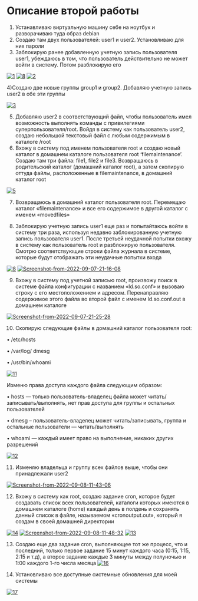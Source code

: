 # Описание второй работы 
1) Устанавливаю виртуальную машину себе на ноутбук и разворачиваю туда образ debian
2) Создаю там двух пользователей: user1 и user2. Установливаю для них пароли 
3) Заблокирую ранее добавленную учетную запись пользователя user1, убеждаюсь в том, что пользователь действительно не может войти в систему. 
Потом разблокирую его

<a href="https://imgbb.com/"><img src="https://i.ibb.co/2knjZdD/1.png" alt="1" border="0"></a>
<a href="https://imgbb.com/"><img src="https://i.ibb.co/tBNr3cG/8.png" alt="8" border="0"></a>
<a href="https://imgbb.com/"><img src="https://i.ibb.co/VJrvKPM/2.png" alt="2" border="0"></a>

4)Создаю две новые группы group1 и group2. Добавляю учетную запись
user2 в обе эти группы

<a href="https://imgbb.com/"><img src="https://i.ibb.co/bbwzCrk/3.png" alt="3" border="0"></a>

5) Добавляю user2 в соответствующий файл, чтобы пользователь
имел возможность выполнять команды с привилегиями суперпользователя/root. Войдя
в систему как пользователь user2, создаю небольшой текстовый файл с любым
содержимым в каталоге /root
6) Вхожу в систему под именем пользователя root и создаю новый каталог в
домашнем каталоге пользователя root ‘filemaintenance’. Создаю там три файла: file1, file2 и file3. Возвращаюсь в родительский каталог
(домашний каталог root), а затем скопирую оттуда файлы, расположенные в filemaintenance,
в домашний каталог root

<a href="https://imgbb.com/"><img src="https://i.ibb.co/jhNjZJ8/5.png" alt="5" border="0"></a>

7) Возвращаюсь в домашний каталог пользователя root. Перемещаю каталог
«filemaintenance» и все его содержимое в другой каталог с именем «movedfiles»

8) Заблокирую учетную запись user1 еще раз и попытайтаюсь войти в систему три раза, используя недавно заблокированную учетную
запись пользователя user1. После третьей неудачной попытки вхожу в систему как
пользователь root и разблокирую пользователя. Смотрю соответствующие строки файла журнала в системе, которые будут отображать эти
неудачные попытки входа

<a href="https://imgbb.com/"><img src="https://i.ibb.co/tBNr3cG/8.png" alt="8" border="0"></a>
<a href="https://ibb.co/1ZkKBSm"><img src="https://i.ibb.co/5TPvC7R/Screenshot-from-2022-09-07-21-16-08.png" alt="Screenshot-from-2022-09-07-21-16-08" border="0"></a>

9) Вхожу в систему под учетной записью root, произвожу поиск в системе
файла конфигурации с названием «ld.so.conf» и вызоваю строку с его местоположением и адресом. Перенаправляю содержимое этого файла во второй файл
с именем ld.so.conf.out в домашнем каталоге

<a href="https://imgbb.com/"><img src="https://i.ibb.co/RHcmY0L/Screenshot-from-2022-09-07-21-25-28.png" alt="Screenshot-from-2022-09-07-21-25-28" border="0"></a>

10) Скопирую следующие файлы в домашний каталог пользователя root:

• /etc/hosts

• /var/log/ dmesg

• /usr/bin/whoami

<a href="https://ibb.co/Jtw0240"><img src="https://i.ibb.co/g9LHwpH/11.png" alt="11" border="0"></a>

Изменю права доступа каждого файла следующим образом:

• hosts — только пользователь-владелец файла может
читать/записывать/выполнять, нет прав доступа для группы и остальных
пользователей

• dmesg – пользователь-владелец может читать/записывать, группа и остальные
пользователи — читать/выполнять

• whoami — каждый имеет право на выполнение, никаких других разрешений

<a href="https://ibb.co/Xky3MfH"><img src="https://i.ibb.co/n83ntqp/12.png" alt="12" border="0"></a>

11) Изменяю владельца и группу всех файлов выше, чтобы они принадлежали
user2

<a href="https://ibb.co/wKnr56W"><img src="https://i.ibb.co/MRz5FNV/Screenshot-from-2022-09-08-11-43-06.png" alt="Screenshot-from-2022-09-08-11-43-06" border="0"></a>

12) Вхожу в систему как root, создаю задание cron, которое будет создавать список всех пользователей, каталоги которых имеются в
домашнем каталоге (home) каждый день в полдень и сохранять данный список в файле, называемом «cronoutput.out», который я создам в своей домашней
директории

<a href="https://ibb.co/mSyVg9n"><img src="https://i.ibb.co/hCdJwBG/14.png" alt="14" border="0"></a>
<a href="https://ibb.co/qxT50Zb"><img src="https://i.ibb.co/rvDsbWn/Screenshot-from-2022-09-08-11-48-32.png" alt="Screenshot-from-2022-09-08-11-48-32" border="0"></a>
<a href="https://ibb.co/C0LhTMX"><img src="https://i.ibb.co/tCR8WxN/13.png" alt="13" border="0"></a>

13) Создаю еще два задание cron, выполняющее тот же процесс, что и последний, только первое задание 15 минут каждого часа (0:15, 1:15, 2:15 и т.д), а второе задание каждые 3 минуты между полуночью и 1:00 каждого 1-го числа месяца
<a href="https://ibb.co/LZDzPKR"><img src="https://i.ibb.co/bKjg3tm/16.png" alt="16" border="0"></a>

14) Установливаю все доступные системные обновления для моей системы

<a href="https://ibb.co/7X2njWF"><img src="https://i.ibb.co/jTgybMF/17.png" alt="17" border="0"></a>





















